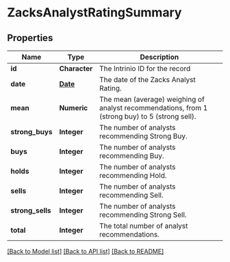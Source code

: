 # ZacksAnalystRatingSummary

[//]: # (CLASS:IntrinioSDK::ZacksAnalystRatingSummary)

[//]: # (KIND:object)

## Properties

[//]: # (START_DEFINITION)

Name | Type | Description
------------ | ------------- | -------------
**id** | **Character** | The Intrinio ID for the record &nbsp;
**date** | [**Date**](Date.md) | The date of the Zacks Analyst Rating. &nbsp;
**mean** | **Numeric** | The mean (average) weighing of analyst recommendations, from 1 (strong buy) to 5 (strong sell). &nbsp;
**strong_buys** | **Integer** | The number of analysts recommending Strong Buy. &nbsp;
**buys** | **Integer** | The number of analysts recommending Buy. &nbsp;
**holds** | **Integer** | The number of analysts recommending Hold. &nbsp;
**sells** | **Integer** | The number of analysts recommending Sell. &nbsp;
**strong_sells** | **Integer** | The number of analysts recommending Strong Sell. &nbsp;
**total** | **Integer** | The total number of analyst recommendations. &nbsp;

[//]: # (END_DEFINITION)


[//]: # (CONTAINED_CLASS:IntrinioSDK::Date)


[[Back to Model list]](../README.md#documentation-for-models) [[Back to API list]](../README.md#documentation-for-api-endpoints) [[Back to README]](../README.md)



